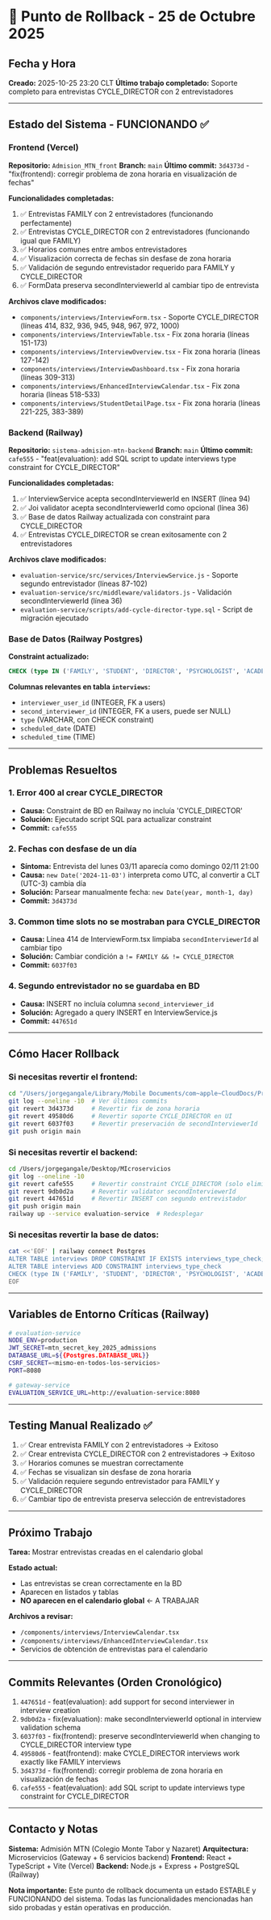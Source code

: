 # 🔄 Punto de Rollback - 25 de Octubre 2025

## Fecha y Hora
**Creado:** 2025-10-25 23:20 CLT
**Último trabajo completado:** Soporte completo para entrevistas CYCLE_DIRECTOR con 2 entrevistadores

---

## Estado del Sistema - FUNCIONANDO ✅

### Frontend (Vercel)
**Repositorio:** `Admision_MTN_front`
**Branch:** `main`
**Último commit:** `3d4373d` - "fix(frontend): corregir problema de zona horaria en visualización de fechas"

**Funcionalidades completadas:**
1. ✅ Entrevistas FAMILY con 2 entrevistadores (funcionando perfectamente)
2. ✅ Entrevistas CYCLE_DIRECTOR con 2 entrevistadores (funcionando igual que FAMILY)
3. ✅ Horarios comunes entre ambos entrevistadores
4. ✅ Visualización correcta de fechas sin desfase de zona horaria
5. ✅ Validación de segundo entrevistador requerido para FAMILY y CYCLE_DIRECTOR
6. ✅ FormData preserva secondInterviewerId al cambiar tipo de entrevista

**Archivos clave modificados:**
- `components/interviews/InterviewForm.tsx` - Soporte CYCLE_DIRECTOR (líneas 414, 832, 936, 945, 948, 967, 972, 1000)
- `components/interviews/InterviewTable.tsx` - Fix zona horaria (líneas 151-173)
- `components/interviews/InterviewOverview.tsx` - Fix zona horaria (líneas 127-142)
- `components/interviews/InterviewDashboard.tsx` - Fix zona horaria (líneas 309-313)
- `components/interviews/EnhancedInterviewCalendar.tsx` - Fix zona horaria (líneas 518-533)
- `components/interviews/StudentDetailPage.tsx` - Fix zona horaria (líneas 221-225, 383-389)

### Backend (Railway)
**Repositorio:** `sistema-admision-mtn-backend`
**Branch:** `main`
**Último commit:** `cafe555` - "feat(evaluation): add SQL script to update interviews type constraint for CYCLE_DIRECTOR"

**Funcionalidades completadas:**
1. ✅ InterviewService acepta secondInterviewerId en INSERT (línea 94)
2. ✅ Joi validator acepta secondInterviewerId como opcional (línea 36)
3. ✅ Base de datos Railway actualizada con constraint para CYCLE_DIRECTOR
4. ✅ Entrevistas CYCLE_DIRECTOR se crean exitosamente con 2 entrevistadores

**Archivos clave modificados:**
- `evaluation-service/src/services/InterviewService.js` - Soporte segundo entrevistador (líneas 87-102)
- `evaluation-service/src/middleware/validators.js` - Validación secondInterviewerId (línea 36)
- `evaluation-service/scripts/add-cycle-director-type.sql` - Script de migración ejecutado

### Base de Datos (Railway Postgres)
**Constraint actualizado:**
```sql
CHECK (type IN ('FAMILY', 'STUDENT', 'DIRECTOR', 'PSYCHOLOGIST', 'ACADEMIC', 'CYCLE_DIRECTOR'))
```

**Columnas relevantes en tabla `interviews`:**
- `interviewer_user_id` (INTEGER, FK a users)
- `second_interviewer_id` (INTEGER, FK a users, puede ser NULL)
- `type` (VARCHAR, con CHECK constraint)
- `scheduled_date` (DATE)
- `scheduled_time` (TIME)

---

## Problemas Resueltos

### 1. Error 400 al crear CYCLE_DIRECTOR
- **Causa:** Constraint de BD en Railway no incluía 'CYCLE_DIRECTOR'
- **Solución:** Ejecutado script SQL para actualizar constraint
- **Commit:** `cafe555`

### 2. Fechas con desfase de un día
- **Síntoma:** Entrevista del lunes 03/11 aparecía como domingo 02/11 21:00
- **Causa:** `new Date('2024-11-03')` interpreta como UTC, al convertir a CLT (UTC-3) cambia día
- **Solución:** Parsear manualmente fecha: `new Date(year, month-1, day)`
- **Commit:** `3d4373d`

### 3. Common time slots no se mostraban para CYCLE_DIRECTOR
- **Causa:** Línea 414 de InterviewForm.tsx limpiaba `secondInterviewerId` al cambiar tipo
- **Solución:** Cambiar condición a `!= FAMILY && != CYCLE_DIRECTOR`
- **Commit:** `6037f03`

### 4. Segundo entrevistador no se guardaba en BD
- **Causa:** INSERT no incluía columna `second_interviewer_id`
- **Solución:** Agregado a query INSERT en InterviewService.js
- **Commit:** `447651d`

---

## Cómo Hacer Rollback

### Si necesitas revertir el frontend:
```bash
cd "/Users/jorgegangale/Library/Mobile Documents/com~apple~CloudDocs/Proyectos/Admision_MTN/Admision_MTN_front"
git log --oneline -10  # Ver últimos commits
git revert 3d4373d     # Revertir fix de zona horaria
git revert 49580d6     # Revertir soporte CYCLE_DIRECTOR en UI
git revert 6037f03     # Revertir preservación de secondInterviewerId
git push origin main
```

### Si necesitas revertir el backend:
```bash
cd /Users/jorgegangale/Desktop/MIcroservicios
git log --oneline -10
git revert cafe555     # Revertir constraint CYCLE_DIRECTOR (solo elimina script, no afecta BD)
git revert 9db0d2a     # Revertir validator secondInterviewerId
git revert 447651d     # Revertir INSERT con segundo entrevistador
git push origin main
railway up --service evaluation-service  # Redesplegar
```

### Si necesitas revertir la base de datos:
```bash
cat <<'EOF' | railway connect Postgres
ALTER TABLE interviews DROP CONSTRAINT IF EXISTS interviews_type_check;
ALTER TABLE interviews ADD CONSTRAINT interviews_type_check
CHECK (type IN ('FAMILY', 'STUDENT', 'DIRECTOR', 'PSYCHOLOGIST', 'ACADEMIC'));
EOF
```

---

## Variables de Entorno Críticas (Railway)

```bash
# evaluation-service
NODE_ENV=production
JWT_SECRET=mtn_secret_key_2025_admissions
DATABASE_URL=${{Postgres.DATABASE_URL}}
CSRF_SECRET=<mismo-en-todos-los-servicios>
PORT=8080

# gateway-service
EVALUATION_SERVICE_URL=http://evaluation-service:8080
```

---

## Testing Manual Realizado ✅

1. ✅ Crear entrevista FAMILY con 2 entrevistadores → Exitoso
2. ✅ Crear entrevista CYCLE_DIRECTOR con 2 entrevistadores → Exitoso
3. ✅ Horarios comunes se muestran correctamente
4. ✅ Fechas se visualizan sin desfase de zona horaria
5. ✅ Validación requiere segundo entrevistador para FAMILY y CYCLE_DIRECTOR
6. ✅ Cambiar tipo de entrevista preserva selección de entrevistadores

---

## Próximo Trabajo

**Tarea:** Mostrar entrevistas creadas en el calendario global

**Estado actual:**
- Las entrevistas se crean correctamente en la BD
- Aparecen en listados y tablas
- **NO aparecen en el calendario global** ← A TRABAJAR

**Archivos a revisar:**
- `/components/interviews/InterviewCalendar.tsx`
- `/components/interviews/EnhancedInterviewCalendar.tsx`
- Servicios de obtención de entrevistas para el calendario

---

## Commits Relevantes (Orden Cronológico)

1. `447651d` - feat(evaluation): add support for second interviewer in interview creation
2. `9db0d2a` - fix(evaluation): make secondInterviewerId optional in interview validation schema
3. `6037f03` - fix(frontend): preserve secondInterviewerId when changing to CYCLE_DIRECTOR interview type
4. `49580d6` - feat(frontend): make CYCLE_DIRECTOR interviews work exactly like FAMILY interviews
5. `3d4373d` - fix(frontend): corregir problema de zona horaria en visualización de fechas
6. `cafe555` - feat(evaluation): add SQL script to update interviews type constraint for CYCLE_DIRECTOR

---

## Contacto y Notas

**Sistema:** Admisión MTN (Colegio Monte Tabor y Nazaret)
**Arquitectura:** Microservicios (Gateway + 6 servicios backend)
**Frontend:** React + TypeScript + Vite (Vercel)
**Backend:** Node.js + Express + PostgreSQL (Railway)

**Nota importante:** Este punto de rollback documenta un estado ESTABLE y FUNCIONANDO del sistema. Todas las funcionalidades mencionadas han sido probadas y están operativas en producción.
